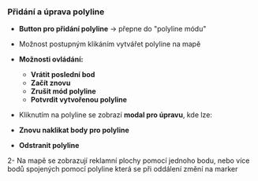 ### **Přidání a úprava polyline**

- **Button pro přidání polyline** → přepne do "polyline módu"
- Možnost postupným klikáním vytvářet polyline na mapě

- **Možnosti ovládání:**
  - **Vrátit poslední bod**
  - **Začít znovu**
  - **Zrušit mód polyline**
  - **Potvrdit vytvořenou polyline**
- Kliknutím na polyline se zobrazí **modal pro úpravu**, kde lze:
- **Znovu naklikat body pro polyline**
- **Odstranit polyline**

2- Na mapě se zobrazují reklamní plochy pomocí jednoho bodu, nebo více bodů spojených pomocí polyline která se při oddálení změní na marker
